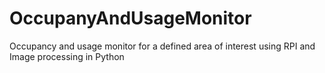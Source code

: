# OccupanyAndUsageMonitor
Occupancy and usage monitor for a defined area of interest using RPI and Image processing in Python
